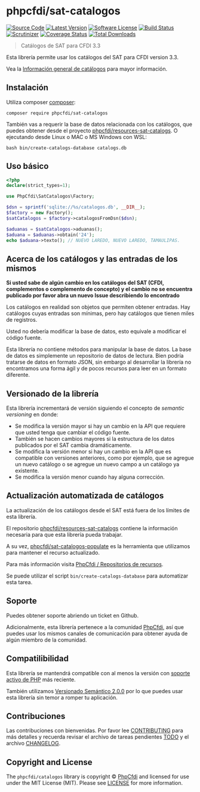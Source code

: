 # phpcfdi/sat-catalogos

[![Source Code][badge-source]][source]
[![Latest Version][badge-release]][release]
[![Software License][badge-license]][license]
[![Build Status][badge-build]][build]
[![Scrutinizer][badge-quality]][quality]
[![Coverage Status][badge-coverage]][coverage]
[![Total Downloads][badge-downloads]][downloads]

> Catálogos de SAT para CFDI 3.3

Esta librería permite usar los catálogos del SAT para CFDI version 3.3.

Vea la [Información general de catálogos](docs/Catalogos.md) para mayor información.

## Instalación

Utiliza composer [composer](https://getcomposer.org/):

```shell
composer require phpcfdi/sat-catalogos
```

También vas a requerir la base de datos relacionada con los catálogos, que puedes obtener
desde el proyecto [phpcfdi/resources-sat-catalogs](https://github.com/phpcfdi/resources-sat-catalogs).
O ejecutando desde Linux o MAC o MS Windows con WSL:

```shell
bash bin/create-catalogs-database catalogs.db
```

## Uso básico

```php
<?php
declare(strict_types=1);

use PhpCfdi\SatCatalogos\Factory;

$dsn = sprintf('sqlite://%s/catalogos.db', __DIR__);
$factory = new Factory();
$satCatalogos = $factory->catalogosFromDsn($dsn);

$aduanas = $satCatalogos->aduanas();
$aduana = $aduanas->obtain('24');
echo $aduana->texto(); // NUEVO LAREDO, NUEVO LAREDO, TAMAULIPAS.
```

## Acerca de los catálogos y las entradas de los mismos

**Si usted sabe de algún cambio en los catálogos del SAT (CFDI, complementos o complemento de concepto) y
el cambio no se encuentra publicado por favor abra un nuevo Issue describiendo lo encontrado**

Los catálogos en realidad son objetos que permiten obtener entradas.
Hay catálogos cuyas entradas son mínimas, pero hay catálogos que tienen miles de registros.

Usted no debería modificar la base de datos, esto equivale a modificar el código fuente.

Esta librería no contiene métodos para manipular la base de datos.
La base de datos es simplemente un repositorio de datos de lectura.
Bien podría tratarse de datos en formato JSON, sin embargo al desarrollar la librería
no encontramos una forma ágil y de pocos recursos para leer en un formato diferente.

## Versionado de la librería

Esta librería incrementará de versión siguiendo el concepto de *semantic versioning* en donde:

- Se modifica la versión mayor si hay un cambio en la API que requiere que usted tenga que cambiar el código fuente.
- También se hacen cambios mayores si la estructura de los datos publicados por el SAT cambia dramáticamente.
- Se modifica la versión menor si hay un cambio en la API que es compatible con versiones anteriores, como por ejemplo,
  que se agregue un nuevo catálogo o se agregue un nuevo campo a un catálogo ya existente.
- Se modifica la versión menor cuando hay alguna corrección.

## Actualización automatizada de catálogos

La actualización de los catálogos desde el SAT está fuera de los límites de esta librería.

El repositorio [phpcfdi/resources-sat-catalogs](https://github.com/phpcfdi/resources-sat-catalogs)
contiene la información necesaria para que esta librería pueda trabajar.

A su vez, [phpcfdi/sat-catalogos-populate](https://github.com/phpcfdi/sat-catalogos-populate)
es la herramienta que utilizamos para mantener el recurso actualizado.

Para más información visita [PhpCfdi / Repositorios de recursos](https://www.phpcfdi.com/recursos/).

Se puede utilizar el script `bin/create-catalogs-database` para automatizar esta tarea.

## Soporte

Puedes obtener soporte abriendo un ticket en Github.

Adicionalmente, esta librería pertenece a la comunidad [PhpCfdi](https://www.phpcfdi.com), así que puedes usar los
mismos canales de comunicación para obtener ayuda de algún miembro de la comunidad.

## Compatilibilidad

Esta librería se mantendrá compatible con al menos la versión con
[soporte activo de PHP](https://www.php.net/supported-versions.php) más reciente.

También utilizamos [Versionado Semántico 2.0.0](docs/SEMVER.md)
por lo que puedes usar esta librería sin temor a romper tu aplicación.

## Contribuciones

Las contribuciones con bienvenidas. Por favor lee [CONTRIBUTING][] para más detalles
y recuerda revisar el archivo de tareas pendientes [TODO][] y el archivo [CHANGELOG][].

## Copyright and License

The `phpcfdi/catalogos` library is copyright © [PhpCfdi](https://www.phpcfdi.com)
and licensed for use under the MIT License (MIT). Please see [LICENSE][] for more information.

[contributing]: https://github.com/phpcfdi/sat-catalogos/blob/master/CONTRIBUTING.md
[changelog]: https://github.com/phpcfdi/sat-catalogos/blob/master/docs/CHANGELOG.md
[todo]: https://github.com/phpcfdi/sat-catalogos/blob/master/docs/TODO.md

[source]: https://github.com/phpcfdi/sat-catalogos
[release]: https://github.com/phpcfdi/sat-catalogos/releases
[license]: https://github.com/phpcfdi/sat-catalogos/blob/master/LICENSE
[build]: https://github.com/phpcfdi/sat-catalogos/actions/workflows/build.yml?query=branch:master
[quality]: https://scrutinizer-ci.com/g/phpcfdi/sat-catalogos/
[coverage]: https://scrutinizer-ci.com/g/phpcfdi/sat-catalogos/code-structure/master/code-coverage
[downloads]: https://packagist.org/packages/phpcfdi/sat-catalogos

[badge-source]: https://img.shields.io/badge/source-phpcfdi/sat--catalogos-blue?style=flat-square
[badge-release]: https://img.shields.io/github/release/phpcfdi/sat-catalogos?style=flat-square
[badge-license]: https://img.shields.io/github/license/phpcfdi/sat-catalogos?style=flat-square
[badge-build]: https://img.shields.io/github/workflow/status/phpcfdi/sat-catalogos/build/master?style=flat-square
[badge-quality]: https://img.shields.io/scrutinizer/g/phpcfdi/sat-catalogos/master?style=flat-square
[badge-coverage]: https://img.shields.io/scrutinizer/coverage/g/phpcfdi/sat-catalogos/master?style=flat-square
[badge-downloads]: https://img.shields.io/packagist/dt/phpcfdi/sat-catalogos?style=flat-square
